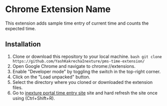 # Chrome Extension Name
This extension adds sample time entry of current time and counts the expected time.

## Installation
1. Clone or download this repository to your local machine.
   `bash
   git clone https://github.com/YashKakrechaInexture/pms-time-extension/
   `
2. Open Google Chrome and navigate to chrome://extensions.
3. Enable "Developer mode" by toggling the switch in the top-right corner.
4. Click on the "Load unpacked" button.
5. Select the directory where you cloned or downloaded the extension files.
6. Go to [inexture portal time entry site](https://portal.inexture.com/time-entry) site and hard refresh the site once using (Ctrl+Shift+R).
